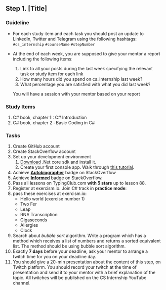 ## Step 1. [Title]

### Guideline

- For each study item and each task you should post an update to LinkedIn, Twitter and Telegram using the following hashtags:
  `#cs_internship`
  `#courseName`
  `#stepNumber`

- At the end of each week, you are supposed to give your mentor a report including the following items:

  1. Link to all your posts during the last week specifying the relevant task or study item for each link
  2. How many hours did you spend on cs_internship last week?
  3. What percentage you are satisfied with what you did last week?

  You will have a session with your mentor based on your report

### Study Items <!-- omit in toc -->

1. C# book, chapter 1 : C# Introduction
2. C# book, chapter 2 : Basic Coding in C#

### Tasks <!-- omit in toc -->

1. Create GitHub account
2. Create StackOverflow account
3. Set up your development environment
   1. [Download](https://dotnet.microsoft.com/download) .Net core sdk and install it.
   2. Create your first console app. Walk through [this tutorial](https://dotnet.microsoft.com/learn/dotnet/hello-world-tutorial/install).
4. Achieve [**Autobiographer**](https://stackoverflow.com/help/badges/9/autobiographer) badge on StackOverflow
5. Achieve [**Informed**](https://stackoverflow.com/help/badges/2600/informed) badge on StackOverflow.
6. Pass all lessons on TypingClub.com **with 5 stars** up to lesson 88.
7. Register at exercism.io. Join C# track in **practice mode**:
8. pass these exercises at exercism.io:
   - Hello world (exercise number 1)
   - Two Fer
   - Leap
   - RNA Transcription
   - Gigaseconds
   - Allergies
   - Clock
9. Search about _bubble sort_ algorithm. Write a program which has a method which receives a list of numbers and returns a sorted equivalent list. The method should be using bubble sort algorithm.
10. Exactly **7 days** before your deadline, ask your mentor to arrange a twitch time for you on your deadline day.
11. You should give a 20-min presentation about the content of this step, on Twitch platform. You should record your twitch at the time of presentation and send it to your mentor with a brief explanation of the topic. All twitches will be published on the CS Internship YouTube channel.

